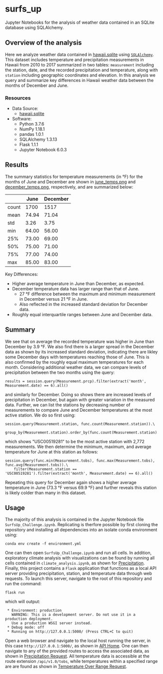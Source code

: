 # surfs_up
Jupyter Notebooks for the analysis of weather data contained in an SQLite database using SQLAlchemy.

## Overview of the analysis
Here we analyze weather data contained in [hawaii.sqlite](hawaii.sqlite) using [`SQLAlchemy`](https://www.sqlalchemy.org/). This dataset includes
temperature and precipitation measurements in Hawaii from 2010 to 2017 summarized in two tables: `measurement` including the station, date,
and the recorded precipitation and temperature, along with `station` including geographic coordinates and elevation. In this
analysis we query and summarize key differences in Hawaii weather data between the months of December and June.

### Resources
- Data Source:
  - [hawaii.sqlite](hawaii.sqlite)
- Software:
  - Python 3.7.6
  - NumPy 1.18.1
  - pandas 1.0.1
  - SQLAlchemy 1.3.13
  - Flask 1.1.1
  - Jupyter Notebook 6.0.3

## Results
The summary statistics for temperature measurements (in &deg;F) for the months of June and December are shown in
[june_temps.png](Resources/june_temps.png) and [december_temps.png](Resources/december_temps.png), respectively, and are
summarized below:

|        | June | December |
| ------ | ---- | -------- |
| count  | 1700 | 1517     |
| mean   | 74.94 | 71.04   |
| std   | 3.26 | 3.75   |
| min   | 64.00 | 56.00   |
| 25%   | 73.00 | 69.00   |
| 50%   | 75.00 | 71.00   |
| 75%   | 77.00 | 74.00   |
| max   | 85.00 | 83.00   |

Key Differences:
- Higher average temperature in June than December, as expected.
- December temperature data has larger range than that of June.
  - 27 &deg;F difference between the maximum and minimum measurement in December versus 21 &deg;F in June.
  - Also reflected in the increased standard deviation for December data.
- Roughly equal interquartile ranges between June and December data.

## Summary
We see that on average the recorded temperature was higher in June than December by 3.9 &deg;F. We also find there is a larger spread in the
December data as shown by its increased standard deviation, indicating there are likley some December days with temperatures reaching those
of June. This is also confirmed by the roughly equal maximum temperatures for each month. Considering additional weather data, we can compare
levels of precipitation between the two months using the query:
```
results = session.query(Measurement.prcp).filter(extract('month', Measurement.date) == 6).all()
```
and similarly for December. Doing so shows there are increased levels of precipitation in December, but again with greater variation in the measured
data. Further, we can list the stations by decreasing number of measurements to compare June and December temperatures at the most active station.
We do so first using:
```
session.query(Measurement.station, func.count(Measurement.station)).\
    group_by(Measurement.station).order_by(func.count(Measurement.station).desc()).all()
```
which shows "USC00519281" to be the most active station with 2,772 measurements. We then determine the minimum, maximum, and average temperature
for June at this station as follows:
```
session.query(func.min(Measurement.tobs), func.max(Measurement.tobs), func.avg(Measurement.tobs)).\
    filter(Measurement.station == 'USC00519281').filter(extract('month', Measurement.date) == 6).all()
```
Repeating this query for December again shows a higher average temperature in June (73.3 &deg;F versus 69.9 &deg;F) and further reveals this station
is likely colder than many in this dataset.

## Usage
The majority of this analysis is contained in the Jupyter Notebook file
`SurfsUp_Challenge.ipynb`. Replicating is therfore possible by first cloning
the repository and installing all dependencies into an isolate conda
environment using:
```
conda env create -f environment.yml
```
One can then open `SurfsUp_Challenge.ipynb` and run all cells. In addition,
exploratory climate analysis with visualizations can be found by running all
cells contained in `climate_analysis.ipynb`, as shown for
[Precipitation](Images/precip_vis.png). Finally, this project contains a
`Flask` application that functions as a local API server providing
precipitation, station, and temperature data through web requests. To launch
this server, navigate to the root of this repository
and run the command:
```
flask run
```
which will output:
```
 * Environment: production
   WARNING: This is a development server. Do not use it in a production deployment.
   Use a production WSGI server instead.
 * Debug mode: off
 * Running on http://127.0.0.1:5000/ (Press CTRL+C to quit)
```
Open a web browser and navigate to the local host running the server, in this case
`http://127.0.0.1:5000/`, as shown in [API Home](Images/app_home.png). One can then
navigate to any of the provided routes to access the associated data, as shown in
[Precipitation Request](Images/precip_req.png). All temperature data is accessible
at the route extension `/api/v1.0/tobs`, while temperatures within a specified
range are are found as shown in
[Temperature Over Range Request](Images/temp_range_req.png).
